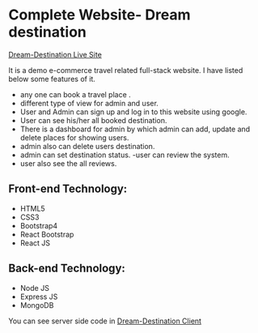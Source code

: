 # Complete Website- Dream destination

[ Dream-Destination Live Site](https://dream-destination-f64f9.web.app/)

It is a demo e-commerce travel related full-stack website. I have listed below some features of it. 

- any one can book a travel place .
- different type of view for admin and user.
- User and Admin can sign up and log in to this website using google.
- User can see his/her all  booked destination. 
- There is a dashboard for admin by which admin can add, update and delete places for showing users. 
- admin also can delete users destination.
- admin can set destination status.
-user can review the system. 
- user also  see the all reviews.

## Front-end Technology: 
- HTML5
- CSS3
- Bootstrap4
- React Bootstrap
- React JS
## Back-end Technology: 
- Node JS
- Express JS
- MongoDB

You can see server side code in [ Dream-Destination Client](https://github.com/Porgramming-Hero-web-course/complete-website-server-Aporbo)
